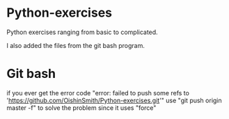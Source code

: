 # Python-exercises
Python exercises ranging from basic to complicated.

I also added the files from the git bash program.

# Git bash
if you ever get the error code "error: failed to push some refs to 'https://github.com/OishinSmith/Python-exercises.git'"
use "git push origin master -f" to solve the problem since it uses "force"
